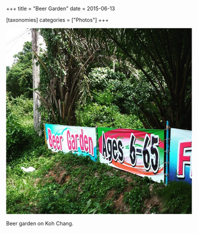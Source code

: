 +++
title = "Beer Garden"
date = 2015-06-13

[taxonomies]
categories = ["Photos"]
+++

![Beer Garden](beer-garden.jpeg)

Beer garden on Koh Chang.

